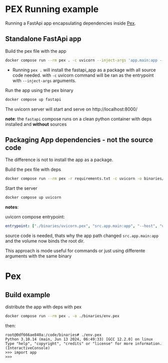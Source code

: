 # PEX Running example

Running a FastApi app encapsulating dependencies inside [Pex](https://docs.pex-tool.org/).


## Standalone FastApi app

Build the pex file with the app
```bash
docker compose run --rm pex . -c uvicorn --inject-args 'app.main:app --host fastapi' -o binaries/fastapi_app.pex
```
- Running `pex .` will install the fastapi_app as a package with all source code needed.
with `-c` uvicorn command will be ran as the entrypoint with `--inject-args` arguments.

Run the app using the pex binary
```bash
docker compose up fastapi
``` 
The uvicorn server will start and serve on http://localhost:8000/

**note**: the `fastapi` compose runs on a clean python container with deps installed and **without** sources

## Packaging App dependencies - not the source code
The difference is not to install the app as a package.

Build the pex file with deps
```bash
docker compose run --rm pex -r requirements.txt -c uvicorn -o binaries/uvicorn.pex
```
Start the server
```bash
docker compose up uvicorn
```
**notes**:

uvicorn compose entrypoint: 
```yaml
entrypoint: ["./binaries/uvicorn.pex", "src.app.main:app", "--host", "uvicorn"]
```
source code is needed, thats why the app path changed `src.app.main:app` and the volume now binds the root dir.

This approach is mode useful for commands or just using differente arguments with the same binary

# Pex

## Build example

distribute the app with deps with pex
```bash
docker compose run --rm pex . -o ./binaries/env.pex
```
then:
```
root@0df666ae840a:/code/binaries# ./env.pex 
Python 3.10.14 (main, Jun 13 2024, 06:49:33) [GCC 12.2.0] on linux
Type "help", "copyright", "credits" or "license" for more information.
(InteractiveConsole)
>>> import app
>>>
```